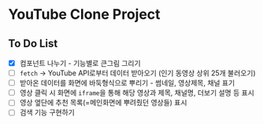 # YouTube Clone Project

## To Do List

- [x] 컴포넌트 나누기 - 기능별로 큰그림 그리기
- [ ] `fetch` → YouTube API로부터 데이터 받아오기 (인기 동영상 상위 25개 불러오기)
- [ ] 받아온 데이터를 화면에 바둑형식으로 뿌리기 - 썸네일, 영상제목, 채널 표기
- [ ] 영상 클릭 시 화면에 `iframe`을 통해 해당 영상과 제목, 채널명, 더보기 설명 등 표시
- [ ] 영상 옆단에 추천 목록(=메인화면에 뿌려줬던 영상들) 표시
- [ ] 검색 기능 구현하기
